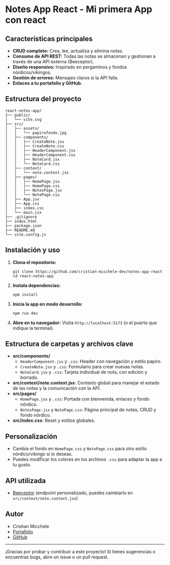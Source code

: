 # Notes App React - Mi primera App con react

## Características principales

- **CRUD completo:** Crea, lee, actualiza y elimina notas.
- **Consumo de API REST:** Todas las notas se almacenan y gestionan a través de una API externa (Beeceptor).
- **Diseño responsivo:** Inspirado en pergaminos y fondos nórdicos/vikingos.
- **Gestión de errores:** Mensajes claros si la API falla.
- **Enlaces a tu portafolio y GitHub.**

## Estructura del proyecto

```
react-notes-app/
├── public/
│   └── vite.svg
├── src/
│   ├── assets/
│   │   └── papirofondo.jpg
│   ├── components/
│   │   ├── CreateNote.jsx
│   │   ├── CreateNote.css
│   │   ├── HeaderComponent.jsx
│   │   ├── HeaderComponent.css
│   │   ├── NoteCard.jsx
│   │   └── NoteCard.css
│   ├── context/
│   │   └── note.context.jsx
│   ├── pages/
│   │   ├── HomePage.jsx
│   │   ├── HomePage.css
│   │   ├── NotesPage.jsx
│   │   └── NotePage.css
│   ├── App.jsx
│   ├── App.css
│   ├── index.css
│   └── main.jsx
├── .gitignore
├── index.html
├── package.json
├── README.md
└── vite.config.js
```

## Instalación y uso

1. **Clona el repositorio:**
   ```
   git clone https://github.com/cristian-micchele-dev/notes-app-react
   cd react-notes-app
   ```
2. **Instala dependencias:**
   ```
   npm install
   ```
3. **Inicia la app en modo desarrollo:**
   ```
   npm run dev
   ```
4. **Abre en tu navegador:**
   Visita `http://localhost:5173` (o el puerto que indique la terminal).

## Estructura de carpetas y archivos clave

- **src/components/**
  - `HeaderComponent.jsx` y `.css`: Header con navegación y estilo papiro.
  - `CreateNote.jsx` y `.css`: Formulario para crear nuevas notas.
  - `NoteCard.jsx` y `.css`: Tarjeta individual de nota, con edición y borrado.
- **src/context/note.context.jsx**: Contexto global para manejar el estado de las notas y la comunicación con la API.
- **src/pages/**
  - `HomePage.jsx` y `.css`: Portada con bienvenida, enlaces y fondo nórdico.
  - `NotesPage.jsx` y `NotePage.css`: Página principal de notas, CRUD y fondo nórdico.
- **src/index.css**: Reset y estilos globales.

## Personalización
- Cambia el fondo en `HomePage.css` y `NotePage.css` para otro estilo nórdico/vikingo si lo deseas.
- Puedes modificar los colores en los archivos `.css` para adaptar la app a tu gusto.

## API utilizada
- [Beeceptor](https://beeceptor.com/) (endpoint personalizado, puedes cambiarlo en `src/context/note.context.jsx`)

## Autor
- Cristian Micchele
- [Portafolio](https://portfolio-cristian-backend.vercel.app/)
- [GitHub](https://github.com/cristian-micchele-dev)

---

¡Gracias por probar y contribuir a este proyecto! Si tienes sugerencias o encuentras bugs, abre un issue o un pull request.
